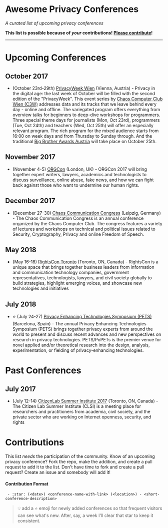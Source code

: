 # Awesome Privacy Conferences

*A curated list of upcoming privacy conferences*

**This list is possible because of *your* contributions!  [Please contribute](#contributions)!**
***

# Upcoming Conferences

## October 2017
- (October 23rd-29th) [PrivacyWeek Wien](https://privacyweek.at/) (Vienna, Austria) - Privacy in the digital age: the last week of October will be filled with the second edition of the "PrivacyWeek". This event series by [Chaos Computer Club Wien (C3W)](https://c3w.at/) addresses data and its tracks that we leave behind every day - online and offline. The variegated program offers everything from overview talks for beginners to deep-dive workshops for programmers. Three special theme days for journalists (Mon, Oct 23rd), programmers (Tue, Oct 24th) and teachers (Wed, Oct 25th) will offer an especially relevant program. The rich program for the mixed audience starts from 16:00 on week days and from Thursday to Sunday through. And the traditional [Big Brother Awards Austria](http://www.bigbrotherawards.at/2017/) will take place on October 25th.

## November 2017

- (November 4-5) [ORGCon](https://orgcon.openrightsgroup.org/) (London, UK) - ORGCon 2017 will bring together expert writers, lawyers, academics and technologists to discuss surveillance, online abuse, fake news, and how we can fight back against those who want to undermine our human rights.

## December 2017

- (December 27-30) [Chaos Communication Congress](https://events.ccc.de/tag/34c3/) (Leipzig, Germany) - The Chaos Communication Congress is an annual conference organized by the Chaos Computer Club. The congress features a variety of lectures and workshops on technical and political issues related to Security, Cryptography, Privacy and online Freedom of Speech.

## May 2018

- (May 16-18) [RightsCon Toronto](https://www.rightscon.org/) (Toronto, ON, Canada) - RightsCon is a unique space that brings together business leaders from information and communication technology companies, government representatives, technologists, lawyers, and civil society globally to build strategies, highlight emerging voices, and showcase new technologies and initiatives 

## July 2018

- ⭐️ (July 24-27) [Privacy Enhancing Technologies Symposium  (PETS)](https://petsymposium.org/) (Barcelona, Spain) - The annual Privacy Enhancing Technologies Symposium (PETS) brings together privacy experts from around the world to present and discuss recent advances and new perspectives on research in privacy technologies. PETS/PoPETs is the premier venue for novel applied and/or theoretical research into the design, analysis, experimentation, or fielding of privacy-enhancing technologies.

# Past Conferences

## July 2017

- (July 12-14) [CitizenLab Summer Institute 2017](https://citizenlab.ca/summerinstitute/2017.html) (Toronto, ON, Canada) - The Citizen Lab Summer Institute (CLSI) is a meeting place for researchers and practitioners from academia, civil society, and the private sector who are working on Internet openness, security, and rights

# Contributions

This list *needs* the participation of the community.  Know of an upcoming privacy conference?  Fork the repo, make the addition, and create a pull request to add it to the list.  Don't have time to fork and create a pull request?  Create an issue and somebody will add it!

#### Contribution Format

` - :star: (<date>) <conference-name-with-link> (<location>) - <short-conference-description>`

> :bulb: add a ⭐ emoji for newly added conferences so that frequent visitors can see what's new.  After, say, a week I'll clear that star to keep it consistent.
